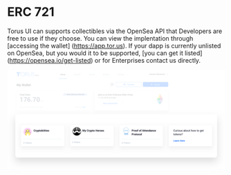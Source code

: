 # ERC 721
Torus UI can supports collectibles via the OpenSea API that Developers are free to use if they choose. You can view the implentation through [accessing the wallet] (https://app.tor.us). If your dapp is currently unlisted on OpenSea, but you would it to be supported, [you can get it listed] (https://opensea.io/get-listed) or for Enterprises contact us directly.

![ERC 721](../.gitbook/assets/erc721.png)

